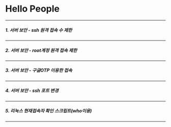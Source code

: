 # Hello People
----------------------------------------
##### 1. 서버 보안 - ssh 원격 접속 수 제한
----------------------------------------
##### 2. 서버 보안 - root계정 원격 접속 제한
----------------------------------------
##### 3. 서버 보안 - 구글OTP 이용한 접속 
----------------------------------------
##### 4. 서버 보안 - ssh 포트 변경
----------------------------------------
##### 5. 리눅스 현재접속자 확인 스크립트(who이용)
----------------------------------------
